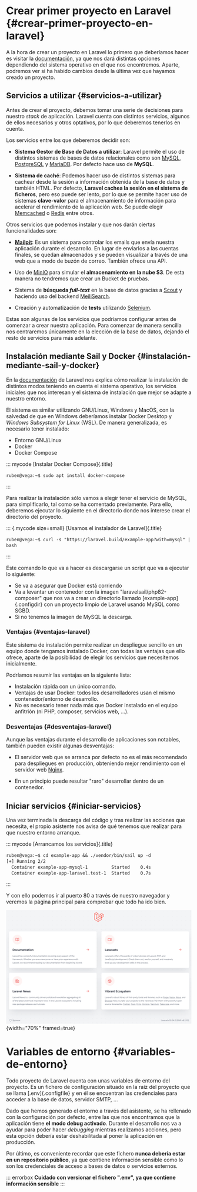 
# Crear primer proyecto en Laravel {#crear-primer-proyecto-en-laravel}

A la hora de crear un proyecto en Laravel lo primero que deberíamos hacer es visitar la [documentación](https://laravel.com/docs/10.x/installation), ya que nos dará distintas opciones dependiendo del sistema operativo en el que nos encontremos. Aparte, podremos ver si ha habido cambios desde la última vez que hayamos creado un proyecto.

## Servicios a utilizar {#servicios-a-utilizar}

Antes de crear el proyecto, debemos tomar una serie de decisiones para nuestro *stack* de aplicación. Laravel cuenta con distintos servicios, algunos de ellos necesarios y otros optativos, por lo que deberemos tenerlos en cuenta.

Los servicios entre los que deberemos decidir son:

-   **Sistema Gestor de Base de Datos a utilizar**: Laravel permite el uso de distintos sistemas de bases de datos relacionales como son [MySQL](https://dev.mysql.com/downloads/mysql/), [PostgreSQL](https://www.postgresql.org/) y [MariaDB](https://mariadb.org/). Por defecto hace uso de **MySQL**.

-   **Sistema de caché**: Podemos hacer uso de distintos sistemas para cachear desde la sesión a información obtenida de la base de datos y también HTML. Por defecto, **Laravel cachea la sesión en el sistema de ficheros**, pero eso puede ser lento, por lo que se permite hacer uso de sistemas **clave-valor** para el almacenamiento de información para acelerar el rendimiento de la aplicación web. Se puede elegir [Memcached](https://www.memcached.org/) o [Redis](https://redis.io/) entre otros.

Otros servicios que podemos instalar y que nos darán ciertas funcionalidades son:

-   **[Mailpit](https://github.com/axllent/mailpit)**: Es un sistema para controlar los emails que envía nuestra aplicación durante el desarrollo. En lugar de enviarlos a las cuentas finales, se quedan almacenados y se pueden visualizar a través de una web que a modo de buzón de correo. También ofrece una API.

-   Uso de [MinIO](https://min.io/) para simular el **almacenamiento en la nube S3**. De esta manera no tendremos que crear un Bucket de pruebas.

-   Sistema de **búsqueda *full-text*** en la base de datos gracias a [Scout](https://laravel.com/docs/10.x/scout#introduction) y haciendo uso del backend [MeiliSearch](https://www.meilisearch.com/).

-   Creación y automatización de **tests** utilizando [Selenium](https://www.selenium.dev/).

Estas son algunas de los servicios que podríamos configurar antes de comenzar a crear nuestra aplicación. Para comenzar de manera sencilla nos centraremos únicamente en la elección de la base de datos, dejando el resto de servicios para más adelante.

## Instalación mediante Sail y Docker {#instalación-mediante-sail-y-docker}

En la [documentación](https://laravel.com/docs/10.x/installation) de Laravel nos explica cómo realizar la instalación de distintos modos teniendo en cuenta el sistema operativo, los servicios iniciales que nos interesan y el sistema de instalación que mejor se adapte a nuestro entorno.

El sistema es similar utilizando GNU/Linux, Windows y MacOS, con la salvedad de que en Windows deberíamos instalar Docker Desktop y *Windows Subsystem for Linux* (WSL). De manera generalizada, es necesario tener instalado:

- Entorno GNU/Linux
- Docker
- Docker Compose
    
::: mycode
[Instalar Docker Compose]{.title}
```console
ruben@vega:~$ sudo apt install docker-compose
```
:::


Para realizar la instalación sólo vamos a elegir tener el servicio de MySQL, para simplificarlo, tal como se ha comentado previamente. Para ello, deberemos ejecutar lo siguiente en el directorio donde nos interese crear el directorio del proyecto.

::: {.mycode size=small}
[Usamos el instalador de Laravel]{.title}
``` console
ruben@vega:~$ curl -s "https://laravel.build/example-app?with=mysql" | bash
```
:::

Este comando lo que va a hacer es descargarse un script que va a ejecutar lo siguiente:

- Se va a asegurar que Docker está corriendo
- Va a levantar un contenedor con la imagen "laravelsail/php82-composer" que nos va a crear un directorio llamado [example-app]{.configdir} con un proyecto limpio de Laravel usando MySQL como SGBD.
- Si no tenemos la imagen de MySQL la descarga.

### Ventajas {#ventajas-laravel}

Este sistema de instalación permite realizar un despliegue sencillo en un equipo donde tengamos instalado Docker, con todas las ventajas que ello ofrece, aparte de la posibilidad de elegir los servicios que necesitemos inicialmente.

Podríamos resumir las ventajas en la siguiente lista:

- Instalación rápida con un único comando.
- Ventajas de usar Docker: todos los desarrolladores usan el mismo contenedor/entorno de desarrollo.
- No es necesario tener nada más que Docker instalado en el equipo anfitrión (ni PHP, composer, servicios web, ...).


### Desventajas {#desventajas-laravel}

Aunque las ventajas durante el desarrollo de aplicaciones son notables, también pueden existir algunas desventajas:

- El servidor web que se arranca por defecto no es el más recomendado para despliegues en producción, obteniendo mejor rendimiento con el servidor web [Nginx](https://nginx.org/en/).

- En un principio puede resultar "raro" desarrollar dentro de un contenedor.


## Iniciar servicios {#iniciar-servicios}

Una vez terminada la descarga del código y tras realizar las acciones que necesita, el propio asistente nos avisa de qué tenemos que realizar para que nuestro entorno arranque.

::: mycode
[Arrancamos los servicios]{.title}
``` console
ruben@vega:~$ cd example-app && ./vendor/bin/sail up -d
[+] Running 2/2
  Container example-app-mysql-1         Started    0.4s
  Container example-app-laravel.test-1  Started    0.7s
```
:::

Y con ello podemos ir al puerto 80 a través de nuestro navegador y veremos la página principal para comprobar que todo ha ido bien.

![\ ](img/laravel/intro.png){width="70%" framed=true}


# Variables de entorno {#variables-de-entorno}

Todo proyecto de Laravel cuenta con unas variables de entorno del proyecto. Es un fichero de configuración situado en la raíz del proyecto que se llama [.env]{.configfile} y en él se encuentran las credenciales para acceder a la base de datos, servidor SMTP, \...

Dado que hemos generado el entorno a través del asistente, se ha rellenado con la configuración por defecto, entre las que nos encontramos que la aplicación tiene **el modo debug activado**. Durante el desarrollo nos va a ayudar para poder hacer *debugging* mientras realizamos acciones, pero esta opción debería estar deshabilitada al poner la aplicación en producción.

Por último, es conveniente recordar que este fichero **nunca debería estar en un repositorio público**, ya que contiene información sensible como lo son los credenciales de acceso a bases de datos o servicios externos.

::: errorbox
**Cuidado con versionar el fichero ".env", ya que contiene información sensible**
:::

